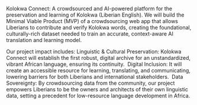 Kolokwa Connect: A crowdsourced and AI-powered platform for the preservation and learning of Kolokwa (Liberian English). We will build the Minimal Viable Product (MVP) of a crowdsourcing web app that allows Liberians to contribute and verify Kolokwa words, creating the foundational, culturally-rich dataset needed to train an accurate, context-aware AI translation and learning model.

Our project impact includes:
Linguistic & Cultural Preservation: Kolokwa Connect will establish the first robust, digital archive for an unstandardized, vibrant African language, ensuring its continuity.
‎
‎Digital Inclusion: It will create an accessible resource for learning, translating, and communicating, lowering barriers for both Liberians and international stakeholders.
‎
‎Data Sovereignty: By crowdsourcing data from the community, our project empowers Liberians to be the owners and architects of their own linguistic data, setting a precedent for low-resource language development in Africa.

